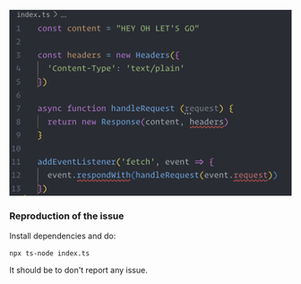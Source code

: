 ![](./demo.png)

### Reproduction of the issue

Install dependencies and do:

```bash
npx ts-node index.ts
```

It should be to don't report any issue.